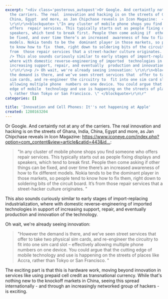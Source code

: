 ```yaml
---
excerpt: "<div class='posterous_autopost'>Or Google. And certaintly not at any of
  the carriers. The real  innovation and hacking is on the streets of Ghana, India,
  China, Egypt  and more, as Jan Chipchase reveals in Icon Magazine:  <a href=\"https://www.iconeye.com/index.php?option=com_content&view=article&catid=443&id=4455\">https://www.iconeye.com/index.php?option=com_content&view=article&catid=443&id...</a>:
  \r\n\r\n<blockquote> \"In any cluster of mobile phone shops you find someone who
  offers  repair services. This typically starts out as people fixing displays  and
  speakers, which tend to break first. People then come asking if  other things can
  be fixed, and over time there’s an increased  awareness of how to fix different
  models. Nokia tends to be the  dominant player in those markets, so people tend
  to know how to fix  them, right down to soldering bits of the circuit board. It’s
  from  those repair services that a street-hacker culture originates. \" </blockquote>\r\n\r\n<p
  /> This also sounds curiously similar to early stages of import-replacing  industrialization,
  where with domestic reverse-engineering of imported  technologies in support of
  increasing support, repair, and eventually  production and innovation of the technology.
  \r\n\r\n<p /> Oh wait, we're already seeing innovation: \r\n\r\n<blockquote> \"However
  the demand is there, and we’ve seen street services that  offer to take two physical
  sim cards, and re-engineer the circuitry to  fit into one sim card slot – effectively
  allowing multiple phone  numbers on one device. You could argue that the cutting
  edge of mobile  technology and use is happening on the streets of places like Accra,
  \ rather than Tokyo or San Francisco. \" </blockquote>\r\n\r"
categories: []

title: 'Innovation and Cell Phones: It''s not happening at Apple'
created: 1280163204
---
```

<div class='posterous_autopost'>Or Google. And certaintly not at any of the carriers. The real  innovation and hacking is on the streets of Ghana, India, China, Egypt  and more, as Jan Chipchase reveals in Icon Magazine:  <a href="https://www.iconeye.com/index.php?option=com_content&view=article&catid=443&id=4455">https://www.iconeye.com/index.php?option=com_content&view=article&catid=443&id...</a>: 

<blockquote> "In any cluster of mobile phone shops you find someone who offers  repair services. This typically starts out as people fixing displays  and speakers, which tend to break first. People then come asking if  other things can be fixed, and over time there’s an increased  awareness of how to fix different models. Nokia tends to be the  dominant player in those markets, so people tend to know how to fix  them, right down to soldering bits of the circuit board. It’s from  those repair services that a street-hacker culture originates. " </blockquote>

<p /> This also sounds curiously similar to early stages of import-replacing  industrialization, where with domestic reverse-engineering of imported  technologies in support of increasing support, repair, and eventually  production and innovation of the technology. 

<p /> Oh wait, we're already seeing innovation: 

<blockquote> "However the demand is there, and we’ve seen street services that  offer to take two physical sim cards, and re-engineer the circuitry to  fit into one sim card slot – effectively allowing multiple phone  numbers on one device. You could argue that the cutting edge of mobile  technology and use is happening on the streets of places like Accra,  rather than Tokyo or San Francisco. " </blockquote>

<p /> The exciting part is that this is hardware work, moving beyond  innovation in services like using prepaid cell credit as transnational  currency. While that's nothing new to the knockoff markets in China,  seeing this spread internationally - and through an increasingly  networked group of hackers - is exciting.</div>
